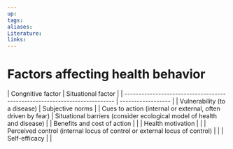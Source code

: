 ```yaml
---
up:
tags:
aliases:
Literature:
links:
---
```

# Factors affecting health behavior
| Congnitive factor                                                          | Situational factor |
		| -------------------------------------------------------------------------- | ------------------ |
		| Vulnerability (to a disease)                                               | Subjective norms   |
		| Cues to action (internal or external, often driven by fear)                | Situational barriers (consider ecological model of health and disease)                   |
		| Benefits and cost of action                                                |                    |
		| Health motivation                                                          |                    |
		| Perceived control (internal locus of control or external locus of control) |                    |
		| Self-efficacy                                                              |                    |